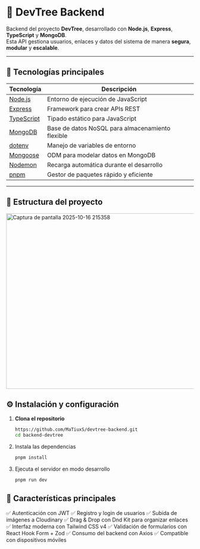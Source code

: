 # 🚀 DevTree Backend

Backend del proyecto **DevTree**, desarrollado con **Node.js**, **Express**, **TypeScript** y **MongoDB**.  
Esta API gestiona usuarios, enlaces y datos del sistema de manera **segura**, **modular** y **escalable**.

---

## 🧩 Tecnologías principales

| Tecnología | Descripción |
|-------------|-------------|
| [Node.js](https://nodejs.org/) | Entorno de ejecución de JavaScript |
| [Express](https://expressjs.com/) | Framework para crear APIs REST |
| [TypeScript](https://www.typescriptlang.org/) | Tipado estático para JavaScript |
| [MongoDB](https://www.mongodb.com/) | Base de datos NoSQL para almacenamiento flexible |
| [dotenv](https://github.com/motdotla/dotenv) | Manejo de variables de entorno |
| [Mongoose](https://mongoosejs.com/) | ODM para modelar datos en MongoDB |
| [Nodemon](https://github.com/remy/nodemon) | Recarga automática durante el desarrollo |
| [pnpm](https://pnpm.io/) | Gestor de paquetes rápido y eficiente |

---

## 🧠 Estructura del proyecto

<img width="523" height="470" alt="Captura de pantalla 2025-10-16 215358" src="https://github.com/user-attachments/assets/4c9f883a-d707-49dd-a98a-be37c36fb9e1" />



## ⚙️ Instalación y configuración

1. **Clona el repositorio**
   ```bash
   https://github.com/MaTiuxS/devtree-backend.git
   cd backend-devtree

2. Instala las dependencias
    ```bash
    pnpm install

3. Ejecuta el servidor en modo desarrollo
    ```bash
    pnpm run dev

## 🎨 Características principales
✅ Autenticación con JWT
✅ Registro y login de usuarios
✅ Subida de imágenes a Cloudinary
✅ Drag & Drop con Dnd Kit para organizar enlaces
✅ Interfaz moderna con Tailwind CSS v4
✅ Validación de formularios con React Hook Form + Zod
✅ Consumo del backend con Axios
✅ Compatible con dispositivos móviles
